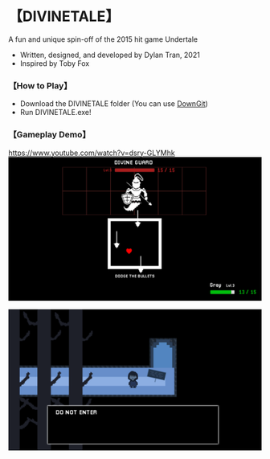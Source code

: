 # 【DIVINETALE】
A fun and unique spin-off of the 2015 hit game Undertale
- Written, designed, and developed by Dylan Tran, 2021
- Inspired by Toby Fox
### 【How to Play】
- Download the DIVINETALE folder (You can use [DownGit](https://downgit.github.io/#/home))
- Run DIVINETALE.exe!
### 【Gameplay Demo】
https://www.youtube.com/watch?v=dsry-GLYMhk
![Combat Scene](https://github.com/dylanytran/DIVINETALE-AAD-2021/blob/main/Assets/Images/combat.png?raw=true)

![Level](https://github.com/dylanytran/DIVINETALE-AAD-2021/blob/main/Assets/Images/level.png?raw=true)
